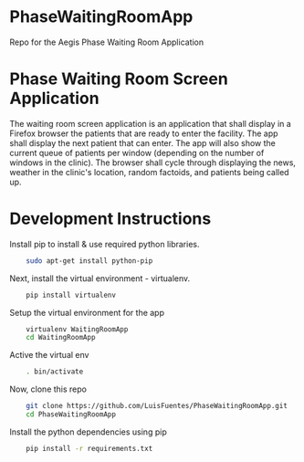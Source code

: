 # PhaseWaitingRoomApp
Repo for the Aegis Phase Waiting Room Application


Phase Waiting Room Screen Application
==================================================
The waiting room screen application is an application that shall display in a Firefox browser the patients that are ready to enter the facility. The app shall display the next patient that can enter. The app will also show the current queue of patients per window (depending on the number of windows in the clinic). The browser shall cycle through displaying the news, weather in the clinic's location, random factoids, and patients being called up.

Development Instructions
==================================================
Install pip to install & use required python libraries.
```bash
    sudo apt-get install python-pip
```

Next, install the virtual environment - virtualenv.
```bash
    pip install virtualenv
```

Setup the virtual environment for the app
```bash
    virtualenv WaitingRoomApp
    cd WaitingRoomApp
```

Active the virtual env
```bash
    . bin/activate
```

Now, clone this repo
```bash
    git clone https://github.com/LuisFuentes/PhaseWaitingRoomApp.git
    cd PhaseWaitingRoomApp
```
Install the python dependencies using pip
```bash
    pip install -r requirements.txt
```
